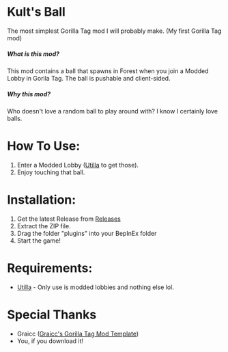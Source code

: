 # Kult's Ball
The most simplest Gorilla Tag mod I will probably make.
(My first Gorilla Tag mod)
##### What is this mod?
This mod contains a ball that spawns in Forest when you join a Modded Lobby in Gorila Tag.
The ball is pushable and client-sided.
##### Why this mod?
Who doesn't love a random ball to play around with?
I know I certainly love balls.
# How To Use:
1. Enter a Modded Lobby ([Utilla](https://github.com/legoandmars/Utilla/releases) to get those).
2. Enjoy touching that ball.
# Installation:
1. Get the latest Release from [Releases](https://github.com/kultdeveloper/kultsball/releases/)
2. Extract the ZIP file.
3. Drag the folder "plugins" into your BepInEx folder
4. Start the game!
# Requirements:
- [Utilla](https://github.com/legoandmars/Utilla/releases) - Only use is modded lobbies and nothing else lol.
# Special Thanks
- Graicc ([Graicc's Gorilla Tag Mod Template](https://github.com/Graicc/GorillaTagModTemplate))
- You, if you download it!
